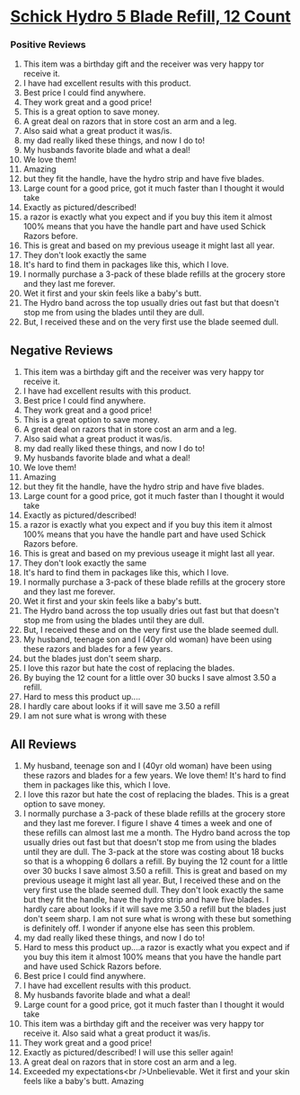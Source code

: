 # [Schick Hydro 5 Blade Refill, 12 Count](https://products.checkmycream.com/products/Schick-Hydro-5-Blade-Refill-12-Count.html)

### Positive Reviews

<ol>
      <li>This item was a birthday gift and the receiver was very happy tor receive it.  </li>
      <li>I have had excellent results with this product.</li>
      <li>Best price I could find anywhere.</li>
      <li>They work great and a good price!</li>
      <li>This is a great option to save money.</li>
      <li>A great deal on razors that in store cost an arm and a leg.</li>
      <li>Also said what a great product it was/is.</li>
      <li>my dad really liked these things, and now  I do to!</li>
      <li>My husbands favorite blade and what a deal!</li>
      <li>We love them!</li>
      <li>Amazing</li>
      <li>but they fit the handle, have the hydro strip and have five blades.  </li>
      <li>Large  count for a good price, got it much faster than I thought it would take</li>
      <li>Exactly as pictured/described!</li>
      <li>a razor is exactly what you expect and if you buy this item it almost 100% means that you have the handle part and have used Schick Razors before.</li>
      <li>This is great and based on my previous useage it might last all year.  </li>
      <li>They don&#x27;t look exactly the same</li>
      <li>It&#x27;s hard to find them in packages like this, which I love.</li>
      <li>I normally purchase a 3-pack of these blade refills at the grocery store and they last me forever.  </li>
      <li>Wet it first and your skin feels like a baby&#x27;s butt.</li>
      <li>The Hydro band across the top usually dries out fast but that doesn&#x27;t stop me from using the blades until they are dull.  </li>
      <li>But, I received these and on the very first use the blade seemed dull.  </li>
</ol>


<h2>Negative Reviews</h2>
<ol>
<li> This item was a birthday gift and the receiver was very happy tor receive it.  </li>
<li> I have had excellent results with this product.</li>
<li> Best price I could find anywhere.</li>
<li> They work great and a good price!</li>
<li> This is a great option to save money.</li>
<li> A great deal on razors that in store cost an arm and a leg.</li>
<li> Also said what a great product it was/is.</li>
<li> my dad really liked these things, and now  I do to!</li>
<li> My husbands favorite blade and what a deal!</li>
<li> We love them!</li>
<li> Amazing</li>
<li> but they fit the handle, have the hydro strip and have five blades.  </li>
<li> Large  count for a good price, got it much faster than I thought it would take</li>
<li> Exactly as pictured/described!</li>
<li> a razor is exactly what you expect and if you buy this item it almost 100% means that you have the handle part and have used Schick Razors before.</li>
<li> This is great and based on my previous useage it might last all year.  </li>
<li> They don&#x27;t look exactly the same</li>
<li> It&#x27;s hard to find them in packages like this, which I love.</li>
<li> I normally purchase a 3-pack of these blade refills at the grocery store and they last me forever.  </li>
<li> Wet it first and your skin feels like a baby&#x27;s butt.</li>
<li> The Hydro band across the top usually dries out fast but that doesn&#x27;t stop me from using the blades until they are dull.  </li>
<li> But, I received these and on the very first use the blade seemed dull.  </li>
<li> My husband, teenage son and I (40yr old woman) have been using these razors and blades for a few years.</li>
<li> but the blades just don&#x27;t seem sharp.  </li>
<li> I love this razor but hate the cost of replacing the blades.  </li>
<li> By buying the 12 count for a little over 30 bucks I save almost 3.50 a refill.  </li>
<li> Hard to mess this product up....</li>
<li> I hardly care about looks if it will save me 3.50 a refill</li>
<li> I am not sure what is wrong with these</li>
</ol>

<h2>All Reviews</h2>

<ol>
    <li> My husband, teenage son and I (40yr old woman) have been using these razors and blades for a few years. We love them! It&#x27;s hard to find them in packages like this, which I love.</li>
    <li> I love this razor but hate the cost of replacing the blades.  This is a great option to save money.</li>
    <li> I normally purchase a 3-pack of these blade refills at the grocery store and they last me forever.  I figure I shave 4 times a week and one of these refills can almost last me a month.  The Hydro band across the top usually dries out fast but that doesn&#x27;t stop me from using the blades until they are dull.  The 3-pack at the store was costing about 18 bucks so that is a whopping 6 dollars a refill.  By buying the 12 count for a little over 30 bucks I save almost 3.50 a refill.  This is great and based on my previous useage it might last all year.  But, I received these and on the very first use the blade seemed dull.  They don&#x27;t look exactly the same but they fit the handle, have the hydro strip and have five blades.  I hardly care about looks if it will save me 3.50 a refill but the blades just don&#x27;t seem sharp.  I am not sure what is wrong with these but something is definitely off. I wonder if anyone else has seen this problem.</li>
    <li> my dad really liked these things, and now  I do to!</li>
    <li> Hard to mess this product up....a razor is exactly what you expect and if you buy this item it almost 100% means that you have the handle part and have used Schick Razors before.</li>
    <li> Best price I could find anywhere.</li>
    <li> I have had excellent results with this product.</li>
    <li> My husbands favorite blade and what a deal!</li>
    <li> Large  count for a good price, got it much faster than I thought it would take</li>
    <li> This item was a birthday gift and the receiver was very happy tor receive it.  Also said what a great product it was/is.</li>
    <li> They work great and a good price!</li>
    <li> Exactly as pictured/described! I will use this seller again!</li>
    <li> A great deal on razors that in store cost an arm and a leg.</li>
    <li> Exceeded my expectations&lt;br /&gt;Unbelievable. Wet it first and your skin feels like a baby&#x27;s butt. Amazing</li>
</ol>




